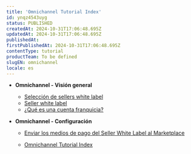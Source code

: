 ```yaml
---
title: 'Omnichannel Tutorial Index'
id: ynqz4543uyg
status: PUBLISHED
createdAt: 2024-10-31T17:06:48.695Z
updatedAt: 2024-10-31T17:06:48.695Z
publishedAt: 
firstPublishedAt: 2024-10-31T17:06:48.695Z
contentType: tutorial
productTeam: To be defined
slugEN: omnichannel
locale: es
---
```


- **Omnichannel - Visión general**

  - [Selección de sellers white label](es/docs/tutorial/seleccion-de-sellers-white-label)
  - [Seller white label](es/docs/tutorial/seller-white-label)
  - [¿Qué es una cuenta franquicia?](es/docs/tutorial/que-es-una-cuenta-franquicia)


- **Omnichannel - Configuración**

  - [Enviar los medios de pago del Seller White Label al Marketplace](es/docs/tutorial/enviar-los-medios-de-pago-del-seller-white-label-al-marketplace)


  - [Omnichannel Tutorial Index](es/docs/tutorial/index-es-tutorial-omnichannel)

